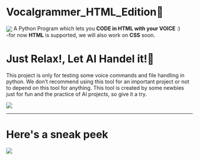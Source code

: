 # Vocalgrammer_HTML_Edition🤩
<img align="center" src="https://cdn.dribbble.com/users/563509/screenshots/3210197/comingsoon_01.gif">
A Python Program which lets you <b>CODE in HTML with your VOICE</b> :)<br>
-for now <b>HTML</b> is supported, we will also work on <b>CSS</b> soon.

<h1>Just Relax!, Let AI Handel it!🍹</h1>
<p>This project is only for testing some voice commands and file handling in python. We don’t recommend using this tool for an important project or not to depend on this tool for anything. This tool is created by some newbies just for fun and the practice of AI projects, so give it a try.</p>
<img src="https://cdn.dribbble.com/users/68398/screenshots/5907827/yoga.gif">
<hr>
<h1>Here's a sneak peek</h1>
<img src="http://quantumbyteofficial.tech/QuantumDrive/GitDrive/vocalgrammer-peek-github.jpeg">
